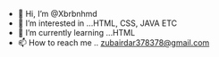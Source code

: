 - 👋 Hi, I’m @Xbrbnhmd
- 👀 I’m interested in ...HTML, CSS, JAVA ETC
- 🌱 I’m currently learning ...HTML
- 📫 How to reach me ..  zubairdar378378@gmail.com

<!---
Xbrbnhmd/Xbrbnhmd is a ✨ special ✨ repository because its `README.md` (this file) appears on your GitHub profile.
You can click the Preview link to take a look at your changes.
--->
